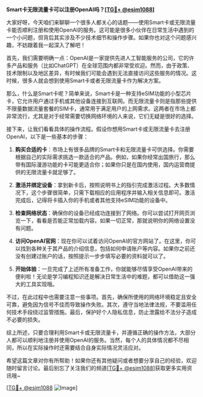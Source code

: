 **Smart卡无限流量卡可以注册OpenAI吗？[[TG💪+ @esim1088](https://t.me/s/esim1088)]**

大家好呀，今天咱们来聊聊一个很多人都关心的话题——使用Smart卡或无限流量卡能否顺利注册和使用OpenAI的服务。这可能是很多小伙伴在日常生活中遇到的一个小问题，但背后其实涉及不少技术细节和操作步骤。如果你也对这个问题感兴趣，不妨跟着我一起深入了解吧！

首先，我们需要明确一点：OpenAI是一家提供先进人工智能服务的公司，它的许多产品和服务（比如ChatGPT）在全球范围内都非常受欢迎。然而，由于政策、技术限制以及地区差异，有时候我们可能会遇到无法直接访问这些服务的情况。这时候，很多人就会想到使用Smart卡或者无限流量卡作为解决方案。

那么，什么是Smart卡呢？简单来说，Smart卡是一种支持eSIM功能的小型芯片卡，它允许用户通过手机或其他设备连接到互联网。而无限流量卡则是指那些提供不限量数据流量套餐的SIM卡，通常用于满足用户的上网需求。这两者在市场上都非常流行，尤其是对于经常需要切换网络环境的人来说，它们无疑是很好的选择。

接下来，让我们看看具体的操作流程。假设你想用Smart卡或无限流量卡去注册OpenAI，以下是一些基本的步骤：

1. **购买合适的卡**：市场上有很多品牌的Smart卡和无限流量卡可供选择。你需要根据自己的实际需求挑选一款适合的产品。例如，如果你经常出国旅行，那么带有国际漫游功能的卡可能更适合你；如果你只是在国内使用，国内运营商提供的无限流量卡就足够了。

2. **激活并绑定设备**：拿到新卡后，按照说明书上的指引完成激活过程。大多数情况下，这个步骤很简单，只需下载相应的应用程序并输入相关信息即可。激活完成后，记得将卡插入你的手机或者其他支持eSIM功能的设备中。

3. **检查网络状态**：确保你的设备已经成功连接到了网络。你可以尝试打开网页浏览一下，看看是否能正常加载内容。如果一切正常，那就说明你的网络设置没有问题。

4. **访问OpenAI官网**：现在你可以试着访问OpenAI的官方网站了。在这里，你可以找到各种关于其产品的介绍信息，包括如何申请账户等内容。如果你之前还没有创建过账户的话，按照提示一步步填写必要的资料就可以了。

5. **开始体验**：一旦完成了上述所有准备工作，你就能够尽情享受OpenAI带来的便利啦！无论是学习编程知识还是解决日常生活中的难题，都可以借助这一强大的工具实现哦。

不过，在此过程中也需要注意一些事项。首先，确保所使用的网络环境稳定且安全可靠，避免因为信号不佳而导致操作失败。其次，遵守当地法律法规，不要滥用任何技术手段绕过监管措施。最后，保护好个人隐私信息，防止泄露给不法分子造成不必要的损失。

综上所述，只要合理利用Smart卡或无限流量卡，并遵循正确的操作方法，大部分人都可以顺利地注册并使用OpenAI的服务。当然，每个人的具体情况都不尽相同，所以在实际操作时还需要结合自身实际情况灵活应对。

希望这篇文章对你有所帮助！如果你还有其他疑问或者想要分享自己的经验，欢迎随时留言讨论。最后别忘了关注我们的频道[[TG💪+ @esim1088](https://t.me/s/esim1088)]获取更多实用资讯哦~ 

[[TG💪+ @esim1088](https://t.me/s/esim1088) ![Image](https://i.postimg.cc/4NQfJmqS/Snipaste-2025-05-13-00-14-12.png)]